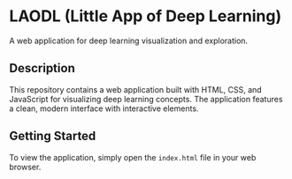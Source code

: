 # LAODL (Little App of Deep Learning)

A web application for deep learning visualization and exploration.

## Description

This repository contains a web application built with HTML, CSS, and JavaScript for visualizing deep learning concepts. The application features a clean, modern interface with interactive elements.

## Getting Started

To view the application, simply open the `index.html` file in your web browser. 